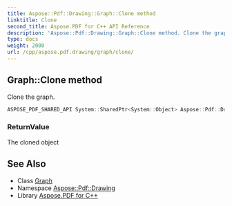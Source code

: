 ```yaml
---
title: Aspose::Pdf::Drawing::Graph::Clone method
linktitle: Clone
second_title: Aspose.PDF for C++ API Reference
description: 'Aspose::Pdf::Drawing::Graph::Clone method. Clone the graph in C++.'
type: docs
weight: 2000
url: /cpp/aspose.pdf.drawing/graph/clone/
---
```

## Graph::Clone method


Clone the graph.

```cpp
ASPOSE_PDF_SHARED_API System::SharedPtr<System::Object> Aspose::Pdf::Drawing::Graph::Clone() override
```


### ReturnValue

The cloned object

## See Also

* Class [Graph](../)
* Namespace [Aspose::Pdf::Drawing](../../)
* Library [Aspose.PDF for C++](../../../)
